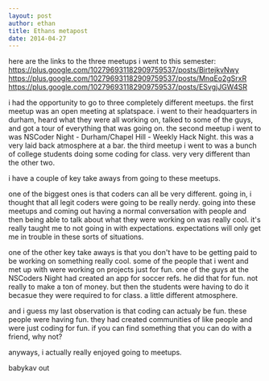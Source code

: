 ```yaml
---
layout: post
author: ethan
title: Ethans metapost
date: 2014-04-27
---
```


here are the links to the three meetups i went to this semester: 
https://plus.google.com/102796931182909759537/posts/BirtejkvNwy
https://plus.google.com/102796931182909759537/posts/MnqEo2gSrxR
https://plus.google.com/102796931182909759537/posts/ESvgjJGW4SR

i had the opportunity to go to three completely different meetups. the first meetup was an open meeting at splatspace. 
i went to their headquarters in durham, heard what they were all working on, talked to some of the guys, and got a tour of everything that was going on.
the second meetup i went to was NSCoder Night - Durham/Chapel Hill - Weekly Hack Night. this was a very laid back atmosphere at a bar. 
the third meetup i went to was a bunch of college students doing some coding for class. very very different than the other two. 

i have a couple of key take aways from going to these meetups. 

one of the biggest ones is that coders can all be very different. going in, i thought that all legit coders were going to be really nerdy.
going into these meetups and coming out having a normal conversation with people and then being able to talk about what they were working on was really cool. 
it's really taught me to not going in with expectations. expectations will only get me in trouble in these sorts of situations. 

one of the other key take aways is that you don't have to be getting paid to be working on something really cool. 
some of the people that i went and met up with were working on projects just for fun. one of the guys at the NSCoders Night had created an app for soccer refs.
he did that for fun. not really to make a ton of money. but then the students were having to do it becasue they were required to for class. a little different atmosphere. 

and i guess my last observation is that coding can actualy be fun. these people were having fun. they had created communities of like people and were just coding for fun.
if you can find something that you can do with a friend, why not? 

anyways, i actually really enjoyed going to meetups. 

babykav out 